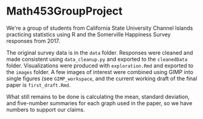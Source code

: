 # Math453GroupProject

We're a group of students from California State University Channel Islands practicing statistics using R and the Somerville Happiness Survey responses from 2017.

The original survey data is in the `data` folder. Responses were cleaned and made consistent using `data_cleanup.py` and exported to the `cleanedData` folder. Visualizations were produced with `exploration.Rmd` and exported to the `images` folder. A few images of interest were combined using GIMP into single figures (see `GIMP_workspace`, and the current working draft of the final paper is `first_draft.Rmd`.

What still remains to be done is calculating the mean, standard deviation, and five-number summaries for each graph used in the paper, so we have numbers to support our claims.
